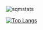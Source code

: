 ![sqmstats](https://github-readme-stats.vercel.app/api?username=sqm24&show_icons=true&theme=bear)</p>
[![Top Langs](https://github-readme-stats.vercel.app/api/top-langs/?username=sqm24&layout=compact&theme=bear)](https://github.com/anuraghazra/github-readme-stats)
